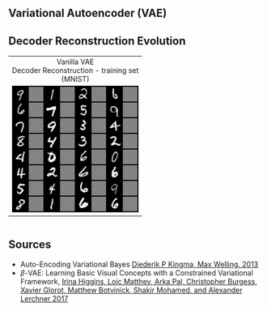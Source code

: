 ## Variational Autoencoder (VAE)

## Decoder Reconstruction Evolution

<table>
  <tr>
    <td align="center">
      Vanilla VAE<br>Decoder Reconstruction - training set<br>(MNIST)
    </td>
  </tr>
  <tr>
    <td align="center">
      <img src="res/vanilla-reconstruction.gif" alt="VAE Decoder Reconstruction" style="width:250px;height:250px;">
    </td>
  </tr>
</table>

<div style="  display: flex; justify-content: center; align-items: center;">
</div>

## Sources
- Auto-Encoding Variational Bayes [Diederik P Kingma, Max Welling. 2013](https://arxiv.org/pdf/1312.6114)
- $\beta$-VAE: Learning Basic Visual Concepts with a Constrained Variational Framework, [Irina Higgins, Loic Matthey, Arka Pal, Christopher Burgess, Xavier Glorot, Matthew Botvinick, Shakir Mohamed, and Alexander Lerchner 2017](https://openreview.net/pdf?id=Sy2fzU9gl)
